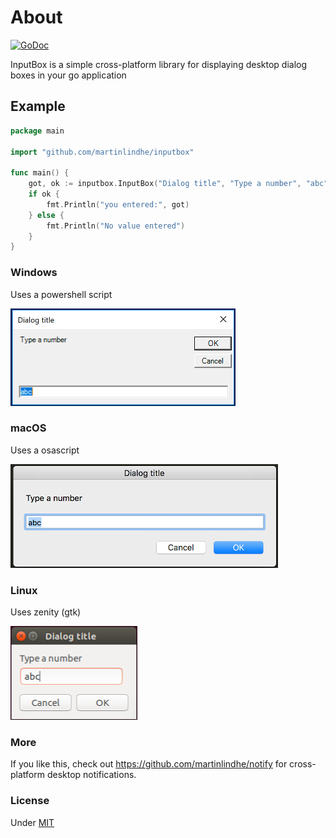 # About

[![GoDoc](https://godoc.org/github.com/martinlindhe/inputbox?status.svg)](https://godoc.org/github.com/martinlindhe/inputbox)

InputBox is a simple cross-platform library for displaying desktop dialog boxes in your go application


## Example

```go
package main

import "github.com/martinlindhe/inputbox"

func main() {
	got, ok := inputbox.InputBox("Dialog title", "Type a number", "abc")
	if ok {
		fmt.Println("you entered:", got)
	} else {
		fmt.Println("No value entered")
	}
}
```

### Windows

Uses a powershell script

![Windows](windows.png)

### macOS

Uses a osascript

![macOS](macos.png)


### Linux

Uses zenity (gtk)

![Linux](linux.png)


### More

If you like this, check out https://github.com/martinlindhe/notify for cross-platform desktop notifications.


### License

Under [MIT](LICENSE)
